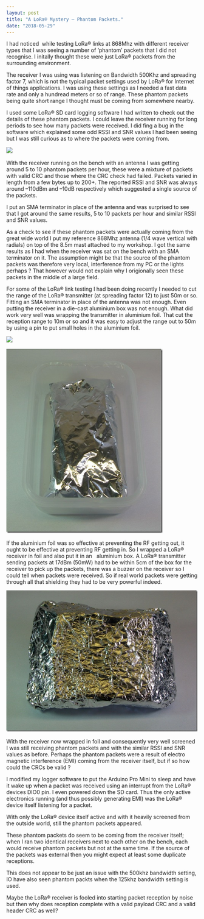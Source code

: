 ```yaml
---
layout: post
title: "A LoRa® Mystery – Phantom Packets."
date: "2018-05-29"
---
```


I had noticed  while testing LoRa® links at 868Mhz with different receiver types that I was seeing a number of ‘phantom’ packets that I did not recognise. I initally thought these were just LoRa® packets from the surrounding environment. 

The receiver I was using was listening on Bandwidth 500Khz and spreading factor 7, which is not the typical packet settings used by LoRa® for Internet of things applications. I was using these settings as I needed a fast data rate and only a hundread meters or so of range. These phantom packets being quite short range I thought must be coming from somewhere nearby.

I used some LoRa® SD card logging software I had written to check out the details of these phantom packets. I could leave the receiver running for long periods to see how many packets were received. I did fing a bug in the software which explained some odd RSSI and SNR values I had been seeing but I was still curious as to where the packets were coming from.

 ![](/images/LoRa®-Receiver.jpg)

With the receiver running on the bench with an antenna I was getting around 5 to 10 phantom packets per hour, these were a mixture of packets with valid CRC and those where the CRC check had failed. Packets varied in length from a few bytes up to 200+. The reported RSSI and SNR was always around –110dBm and –10dB respectively which suggested a single source of the packets. 

I put an SMA terminator in place of the antenna and was surprised to see that I got around the same results, 5 to 10 packets per hour and similar RSSI and SNR values.

As a check to see if these phantom packets were actually coming from the great wide world I put my reference 868Mhz antenna (1/4 wave vertical with radials) on top of the 8.5m mast attached to my workshop. I got the same results as I had when the receiver was sat on the bench with an SMA terminator on it. The assumption might be that the source of the phantom packets was therefore very local, interference from my PC or the lights perhaps ? That however would not explain why I origionally seen these packets in the middle of a large field.

For some of the LoRa® link testing I had been doing recently I needed to cut the range of the LoRa® transmitter (at spreading factor 12) to just 50m or so. Fitting an SMA terminator in place of the antenna was not enough. Even putting the receiver in a die-cast aluminium box was not enough. What did work very well was wrapping the transmitter in aluminium foil. That cut the reception range to 10m or so and it was easy to adjust the range out to 50m by using a pin to put small holes in the aluminium foil.

![](/images/LoRa®-Test-Transmitter.jpg)

![](/images/Screened-Transmitter.jpg) 

If the aluminium foil was so effective at preventing the RF getting out, it ought to be effective at preventing RF getting in. So I wrapped a LoRa® receiver in foil and also put it in an   aluminium box. A LoRa® transmitter sending packets at 17dBm (50mW) had to be within 5cm of the box for the receiver to pick up the packets, there was a buzzer on the receiver so I could tell when packets were received. So if real world packets were getting through all that shielding they had to be very powerful indeed.

![](/images/Screened-Receiver.jpg)

With the receiver now wrapped in foil and consequently very well screened I was still receiving phantom packets and with the similar RSSI and SNR values as before. Perhaps the phantom packets were a result of electro magnetic interference (EMI) coming from the receiver itself, but if so how could the CRCs be valid ?

I modified my logger software to put the Arduino Pro Mini to sleep and have it wake up when a packet was received using an interrupt from the LoRa® devices DIO0 pin. I even powered down the SD card. Thus the only active electronics running (and thus possibly generating EMI) was the LoRa® device itself listening for a packet.

With only the LoRa® device itself active and with it heavily screened from the outside world, still the phantom packets appeared.

These phantom packets do seem to be coming from the receiver itself; when I ran two identical receivers next to each other on the bench, each would receive phantom packets but not at the same time. If the source of the packets was external then you might expect at least some duplicate receptions.

This does not appear to be just an issue with the 500khz bandwidth setting, IO have also seen phantom packts when the 125khz bandwidth setting is used.

Maybe the LoRa® receiver is fooled into starting packet reception by noise but then why does reception complete with a valid payload CRC and a valid header CRC as well?
